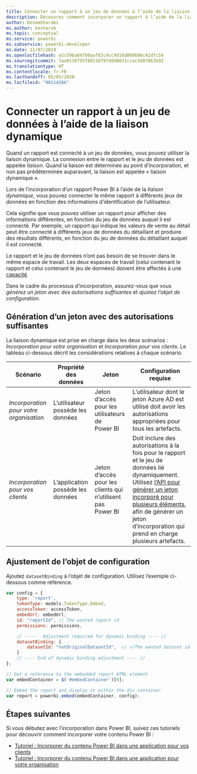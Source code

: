 ```yaml
---
title: Connecter un rapport à un jeu de données à l’aide de la liaison dynamique
description: Découvrez comment incorporer un rapport à l’aide de la liaison dynamique.
author: KesemSharabi
ms.author: kesharab
ms.topic: conceptual
ms.service: powerbi
ms.subservice: powerbi-developer
ms.date: 11/07/2019
ms.openlocfilehash: e2c59ba84700aaf83c4cc9d16d009696c42dfc54
ms.sourcegitcommit: 7aa0136f93f88516f97ddd8031ccac5d07863b92
ms.translationtype: HT
ms.contentlocale: fr-FR
ms.lasthandoff: 05/05/2020
ms.locfileid: "80114586"
---
```

# <a name="connect-a-report-to-a-dataset-using-dynamic-binding"></a>Connecter un rapport à un jeu de données à l’aide de la liaison dynamique 

Quand un rapport est connecté à un jeu de données, vous pouvez utiliser la liaison dynamique. La connexion entre le rapport et le jeu de données est appelée *liaison*. Quand la liaison est déterminée au point d’incorporation, et non pas prédéterminée auparavant, la liaison est appelée « liaison dynamique ».

Lors de l’incorporation d’un rapport Power BI à l’aide de la *liaison dynamique*, vous pouvez connecter le même rapport à différents jeux de données en fonction des informations d’identification de l’utilisateur.

Cela signifie que vous pouvez utiliser un rapport pour afficher des informations différentes, en fonction du jeu de données auquel il est connecté. Par exemple, un rapport qui indique les valeurs de vente au détail peut être connecté à différents jeux de données du détaillant et produire des résultats différents, en fonction du jeu de données du détaillant auquel il est connecté.

Le rapport et le jeu de données n’ont pas besoin de se trouver dans le même espace de travail. Les deux espaces de travail (celui contenant le rapport et celui contenant le jeu de données) doivent être affectés à une [capacité](azure-pbie-create-capacity.md).

Dans le cadre du processus d’incorporation, assurez-vous que vous *générez un jeton avec des autorisations suffisantes* et *ajustez l’objet de configuration*.

## <a name="generating-a-token-with-sufficient-permissions"></a>Génération d’un jeton avec des autorisations suffisantes

La liaison dynamique est prise en charge dans les deux scénarios : *Incorporation pour votre organisation* et *Incorporation pour vos clients*. Le tableau ci-dessous décrit les considérations relatives à chaque scénario.

|Scénario  |Propriété des données  |Jeton  |Configuration requise  |
|---------|---------|---------|---------|
|*Incorporation pour votre organisation*    |L’utilisateur possède les données         |Jeton d’accès pour les utilisateurs de Power BI         |L’utilisateur dont le jeton Azure AD est utilisé doit avoir les autorisations appropriées pour tous les artefacts.         |
|*Incorporation pour vos clients*     |L’application possède les données         |Jeton d’accès pour les clients qui n’utilisent pas Power BI         |Doit inclure des autorisations à la fois pour le rapport et le jeu de données lié dynamiquement. Utilisez [l’API pour générer un jeton incorporé pour plusieurs éléments](embed-sample-for-customers.md#multiEmbedToken), afin de générer un jeton d’incorporation qui prend en charge plusieurs artefacts.         |

## <a name="adjusting-the-config-object"></a>Ajustement de l’objet de configuration
Ajoutez `datasetBinding` à l’objet de configuration. Utilisez l’exemple ci-dessous comme référence.

```javascript
var config = {
    type: 'report',
    tokenType: models.TokenType.Embed,
    accessToken: accessToken,
    embedUrl: embedUrl,
    id: "reportId", // The wanted report id
    permissions: permissions,

    // -----  Adjustment required for dynamic binding ---- //
    datasetBinding: {
        datasetId: "notOriginalDatasetId",  // </The wanted dataset id
    }
    // ---- End of dynamic binding adjustment ---- //
};

// Get a reference to the embedded report HTML element
var embedContainer = $('#embedContainer')[0];

// Embed the report and display it within the div container
var report = powerbi.embed(embedContainer, config);
```

## <a name="next-steps"></a>Étapes suivantes

Si vous débutez avec l’incorporation dans Power BI, suivez ces tutoriels pour découvrir comment incorporer votre contenu Power BI :
* [Tutoriel : Incorporer du contenu Power BI dans une application pour vos clients](embed-sample-for-customers.md)
* [Tutoriel : Incorporer du contenu Power BI dans une application pour votre organisation](embed-sample-for-your-organization.md)